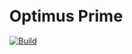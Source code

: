 # Optimus Prime

[![Build](https://github.com/KSUOwlBots/OPTIMUS-15-MAIN/actions/workflows/main.yml/badge.svg)](https://github.com/KSUOwlBots/OPTIMUS-15-MAIN/actions/workflows/main.yml)
